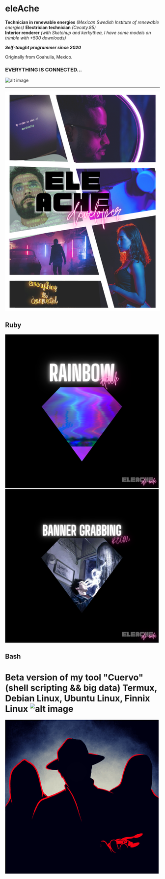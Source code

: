 # eleAche
**Technician in renewable energies** *(Mexican Swedish Institute of renewable energies)*
**Electrician technician** *(Cecaty.85)*
<br>
**Interior renderer** *(with Sketchup and kerkythea, I have some models on trimble with +500 downloads)*

***Self-taught programmer since 2020***

Originally from Coahuila, Mexico.

### EVERYTHING IS CONNECTED...
![alt image](wallpaper2.png)

---
![alt image](1.png)

## Ruby
![alt image](https://github.com/LuisHDeAvila/ruby-pentest/blob/main/images/1.png)
![alt image](https://github.com/LuisHDeAvila/ruby-pentest/blob/main/images/5.png)

## Bash
Beta version of my tool "Cuervo" (shell scripting && big data)
Termux, Debian Linux, Ubuntu Linux, Finnix Linux
![alt image](https://github.com/LuisHDeAvila/pro-cuervo/blob/main/docs/cuervo.png)
=== 

![alt image](wallpaper3.png)
